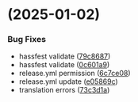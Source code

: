 #  (2025-01-02)


### Bug Fixes

* hassfest validate ([79c8687](https://github.com/netcookies/Gewe-Notify/commit/79c8687502e80345d58f917493c4753b09246ba0))
* hassfest validate ([0c601a9](https://github.com/netcookies/Gewe-Notify/commit/0c601a97462e37b551f6d4b33d88b84f217feb58))
* release.yml permission ([6c7ce08](https://github.com/netcookies/Gewe-Notify/commit/6c7ce08a2f96df32ff317446b90a761319fb0236))
* release.yml update ([e05869c](https://github.com/netcookies/Gewe-Notify/commit/e05869c79d3d7acd6943f8dae0036bc0a20470c1))
* translation errors ([73c3d1a](https://github.com/netcookies/Gewe-Notify/commit/73c3d1ad2ce2a53afa65171aec8eee20932a7c07))



